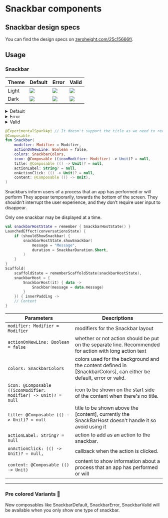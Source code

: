 # Snackbar components

## Snackbar design specs

You can find the design specs
on [zeroheight.com/25c15666f/](https://zeroheight.com/25c15666f/p/758346-snackbar-).

## Usage

### Snackbar

| Theme | Default                                                                                                                                                                     | Error                                                                                                                                                                      | Valid                                                                                                                                                                      |
|-------|-----------------------------------------------------------------------------------------------------------------------------------------------------------------------------|----------------------------------------------------------------------------------------------------------------------------------------------------------------------------|----------------------------------------------------------------------------------------------------------------------------------------------------------------------------|
| Light | ![](../spark-screenshot-testing/src/test/snapshots/images/com.adevinta.spark_SnackbarScreenshot_SnackBar[6]_data[bodytitleactionsnackbar]_colors[default]_theme[light].png) | ![](../spark-screenshot-testing/src/test/snapshots/images/com.adevinta.spark_SnackbarScreenshot_SnackBar[13]_data[bodytitleactionsnackbar]_colors[error]_theme[light].png) | ![](../spark-screenshot-testing/src/test/snapshots/images/com.adevinta.spark_SnackbarScreenshot_SnackBar[20]_data[bodytitleactionsnackbar]_colors[valid]_theme[light].png) |
| Dark  | ![](../spark-screenshot-testing/src/test/snapshots/images/com.adevinta.spark_SnackbarScreenshot_SnackBar[27]_data[bodytitleactionsnackbar]_colors[default]_theme[dark].png) | ![](../spark-screenshot-testing/src/test/snapshots/images/com.adevinta.spark_SnackbarScreenshot_SnackBar[34]_data[bodytitleactionsnackbar]_colors[error]_theme[dark].png)  | ![](../spark-screenshot-testing/src/test/snapshots/images/com.adevinta.spark_SnackbarScreenshot_SnackBar[41]_data[bodytitleactionsnackbar]_colors[valid]_theme[dark].png)  |

<details><summary>Default</summary>
<p>

| Theme                        | Light                                                                                                                                                                             | Dark                                                                                                                                                                              |
|------------------------------|-----------------------------------------------------------------------------------------------------------------------------------------------------------------------------------|-----------------------------------------------------------------------------------------------------------------------------------------------------------------------------------|
| Body only                    | ![](../spark-screenshot-testing/src/test/snapshots/images/com.adevinta.spark_SnackbarScreenshot_SnackBar[0]_data[bodysnackbar]_colors[default]_theme[light].png)                  | ![](../spark-screenshot-testing/src/test/snapshots/images/com.adevinta.spark_SnackbarScreenshot_SnackBar[21]_data[bodysnackbar]_colors[default]_theme[dark].png)                  |
| Body with action             | ![](../spark-screenshot-testing/src/test/snapshots/images/com.adevinta.spark_SnackbarScreenshot_SnackBar[1]_data[bodyactionsnackbar]_colors[default]_theme[light].png)            | ![](../spark-screenshot-testing/src/test/snapshots/images/com.adevinta.spark_SnackbarScreenshot_SnackBar[22]_data[bodyactionsnackbar]_colors[default]_theme[dark].png)            |
| Body with icon & action      | ![](../spark-screenshot-testing/src/test/snapshots/images/com.adevinta.spark_SnackbarScreenshot_SnackBar[2]_data[bodyiconactionsnackbar]_colors[default]_theme[light].png)        | ![](../spark-screenshot-testing/src/test/snapshots/images/com.adevinta.spark_SnackbarScreenshot_SnackBar[23]_data[bodyiconactionsnackbar]_colors[default]_theme[dark].png)        |
| Body with icon               | ![](../spark-screenshot-testing/src/test/snapshots/images/com.adevinta.spark_SnackbarScreenshot_SnackBar[3]_data[bodyiconsnackbar]_colors[default]_theme[light].png)              | ![](../spark-screenshot-testing/src/test/snapshots/images/com.adevinta.spark_SnackbarScreenshot_SnackBar[24]_data[bodyiconsnackbar]_colors[default]_theme[dark].png)              |
| Body with action on new line | ![](../spark-screenshot-testing/src/test/snapshots/images/com.adevinta.spark_SnackbarScreenshot_SnackBar[4]_data[bodyiconactionnewlinesnackbar]_colors[default]_theme[light].png) | ![](../spark-screenshot-testing/src/test/snapshots/images/com.adevinta.spark_SnackbarScreenshot_SnackBar[25]_data[bodyiconactionnewlinesnackbar]_colors[default]_theme[dark].png) |
| Body with title              | ![](../spark-screenshot-testing/src/test/snapshots/images/com.adevinta.spark_SnackbarScreenshot_SnackBar[5]_data[bodytitlesnackbar]_colors[default]_theme[light].png)             | ![](../spark-screenshot-testing/src/test/snapshots/images/com.adevinta.spark_SnackbarScreenshot_SnackBar[26]_data[bodytitlesnackbar]_colors[default]_theme[dark].png)             |
| Body with title & action     | ![](../spark-screenshot-testing/src/test/snapshots/images/com.adevinta.spark_SnackbarScreenshot_SnackBar[6]_data[bodytitleactionsnackbar]_colors[default]_theme[light].png)       | ![](../spark-screenshot-testing/src/test/snapshots/images/com.adevinta.spark_SnackbarScreenshot_SnackBar[27]_data[bodytitleactionsnackbar]_colors[default]_theme[dark].png)       |

</p>
</details>

<details><summary>Error</summary>
<p>

| Theme                        | Light                                                                                                                                                                            | Dark                                                                                                                                                                            |
|------------------------------|----------------------------------------------------------------------------------------------------------------------------------------------------------------------------------|---------------------------------------------------------------------------------------------------------------------------------------------------------------------------------|
| Body only                    | ![](../spark-screenshot-testing/src/test/snapshots/images/com.adevinta.spark_SnackbarScreenshot_SnackBar[7]_data[bodysnackbar]_colors[error]_theme[light].png)                   | ![](../spark-screenshot-testing/src/test/snapshots/images/com.adevinta.spark_SnackbarScreenshot_SnackBar[28]_data[bodysnackbar]_colors[error]_theme[dark].png)                  |
| Body with action             | ![](../spark-screenshot-testing/src/test/snapshots/images/com.adevinta.spark_SnackbarScreenshot_SnackBar[8]_data[bodyactionsnackbar]_colors[error]_theme[light].png)             | ![](../spark-screenshot-testing/src/test/snapshots/images/com.adevinta.spark_SnackbarScreenshot_SnackBar[29]_data[bodyactionsnackbar]_colors[error]_theme[dark].png)            |
| Body with icon & action      | ![](../spark-screenshot-testing/src/test/snapshots/images/com.adevinta.spark_SnackbarScreenshot_SnackBar[9]_data[bodyiconactionsnackbar]_colors[error]_theme[light].png)         | ![](../spark-screenshot-testing/src/test/snapshots/images/com.adevinta.spark_SnackbarScreenshot_SnackBar[30]_data[bodyiconactionsnackbar]_colors[error]_theme[dark].png)        |
| Body with icon               | ![](../spark-screenshot-testing/src/test/snapshots/images/com.adevinta.spark_SnackbarScreenshot_SnackBar[10]_data[bodyiconsnackbar]_colors[error]_theme[light].png)              | ![](../spark-screenshot-testing/src/test/snapshots/images/com.adevinta.spark_SnackbarScreenshot_SnackBar[31]_data[bodyiconsnackbar]_colors[error]_theme[dark].png)              |
| Body with action on new line | ![](../spark-screenshot-testing/src/test/snapshots/images/com.adevinta.spark_SnackbarScreenshot_SnackBar[11]_data[bodyiconactionnewlinesnackbar]_colors[error]_theme[light].png) | ![](../spark-screenshot-testing/src/test/snapshots/images/com.adevinta.spark_SnackbarScreenshot_SnackBar[32]_data[bodyiconactionnewlinesnackbar]_colors[error]_theme[dark].png) |
| Body with title              | ![](../spark-screenshot-testing/src/test/snapshots/images/com.adevinta.spark_SnackbarScreenshot_SnackBar[12]_data[bodytitlesnackbar]_colors[error]_theme[light].png)             | ![](../spark-screenshot-testing/src/test/snapshots/images/com.adevinta.spark_SnackbarScreenshot_SnackBar[33]_data[bodytitlesnackbar]_colors[error]_theme[dark].png)             |
| Body with title & action     | ![](../spark-screenshot-testing/src/test/snapshots/images/com.adevinta.spark_SnackbarScreenshot_SnackBar[13]_data[bodytitleactionsnackbar]_colors[error]_theme[light].png)       | ![](../spark-screenshot-testing/src/test/snapshots/images/com.adevinta.spark_SnackbarScreenshot_SnackBar[34]_data[bodytitleactionsnackbar]_colors[error]_theme[dark].png)       |

</p>
</details>

<details><summary>Valid</summary>
<p>

| Theme                        | Light                                                                                                                                                                            | Dark                                                                                                                                                                            |
|------------------------------|----------------------------------------------------------------------------------------------------------------------------------------------------------------------------------|---------------------------------------------------------------------------------------------------------------------------------------------------------------------------------|
| Body only                    | ![](../spark-screenshot-testing/src/test/snapshots/images/com.adevinta.spark_SnackbarScreenshot_SnackBar[14]_data[bodysnackbar]_colors[valid]_theme[light].png)                  | ![](../spark-screenshot-testing/src/test/snapshots/images/com.adevinta.spark_SnackbarScreenshot_SnackBar[35]_data[bodysnackbar]_colors[valid]_theme[dark].png)                  |
| Body with action             | ![](../spark-screenshot-testing/src/test/snapshots/images/com.adevinta.spark_SnackbarScreenshot_SnackBar[15]_data[bodyactionsnackbar]_colors[valid]_theme[light].png)            | ![](../spark-screenshot-testing/src/test/snapshots/images/com.adevinta.spark_SnackbarScreenshot_SnackBar[36]_data[bodyactionsnackbar]_colors[valid]_theme[dark].png)            |
| Body with icon & action      | ![](../spark-screenshot-testing/src/test/snapshots/images/com.adevinta.spark_SnackbarScreenshot_SnackBar[16]_data[bodyiconactionsnackbar]_colors[valid]_theme[light].png)        | ![](../spark-screenshot-testing/src/test/snapshots/images/com.adevinta.spark_SnackbarScreenshot_SnackBar[37]_data[bodyiconactionsnackbar]_colors[valid]_theme[dark].png)        |
| Body with icon               | ![](../spark-screenshot-testing/src/test/snapshots/images/com.adevinta.spark_SnackbarScreenshot_SnackBar[17]_data[bodyiconsnackbar]_colors[valid]_theme[light].png)              | ![](../spark-screenshot-testing/src/test/snapshots/images/com.adevinta.spark_SnackbarScreenshot_SnackBar[38]_data[bodyiconsnackbar]_colors[valid]_theme[dark].png)              |
| Body with action on new line | ![](../spark-screenshot-testing/src/test/snapshots/images/com.adevinta.spark_SnackbarScreenshot_SnackBar[18]_data[bodyiconactionnewlinesnackbar]_colors[valid]_theme[light].png) | ![](../spark-screenshot-testing/src/test/snapshots/images/com.adevinta.spark_SnackbarScreenshot_SnackBar[39]_data[bodyiconactionnewlinesnackbar]_colors[valid]_theme[dark].png) |
| Body with title              | ![](../spark-screenshot-testing/src/test/snapshots/images/com.adevinta.spark_SnackbarScreenshot_SnackBar[19]_data[bodytitlesnackbar]_colors[valid]_theme[light].png)             | ![](../spark-screenshot-testing/src/test/snapshots/images/com.adevinta.spark_SnackbarScreenshot_SnackBar[40]_data[bodytitlesnackbar]_colors[valid]_theme[dark].png)             |
| Body with title & action     | ![](../spark-screenshot-testing/src/test/snapshots/images/com.adevinta.spark_SnackbarScreenshot_SnackBar[20]_data[bodytitleactionsnackbar]_colors[valid]_theme[light].png)       | ![](../spark-screenshot-testing/src/test/snapshots/images/com.adevinta.spark_SnackbarScreenshot_SnackBar[41]_data[bodytitleactionsnackbar]_colors[valid]_theme[dark].png)       |

</p>
</details>

```kotlin
@ExperimentalSparkApi // It doesn't support the title as we need to redo the Scafold and SnakcbarHost Composable
@Composable
fun Snackbar(
    modifier: Modifier = Modifier,
    actionOnNewLine: Boolean = false,
    colors: SnackbarColors,
    icon: @Composable ((iconModifier: Modifier) -> Unit)? = null,
    title: @Composable (() -> Unit)? = null,
    actionLabel: String? = null,
    onActionClick: (() -> Unit)? = null,
    content: @Composable (() -> Unit),
)
```

Snackbars inform users of a process that an app has performed or will perform
They appear temporarily, towards the bottom of the screen.
They shouldn’t interrupt the user experience, and they don’t require user input to disappear.

Only one snackbar may be displayed at a time.

```kotlin
val snackbarHostState = remember { SnackbarHostState() }
LaunchedEffect(conversationsState) {
    if (shouldShowSnackbar) {
        snackbarHostState.showSnackbar(
            message = "Message",
            duration = SnackbarDuration.Short,
        )
    }
}
Scaffold(
    scaffoldState = rememberScaffoldState(snackbarHostState),
    snackbarHost = {
        SnackbarHost(it) { data ->
            Snackbar(message = data.message)
        }
    }) { innerPadding ->
    // Content
}

```

| Parameters                                                     | Descriptions                                                                                                       |
|----------------------------------------------------------------|--------------------------------------------------------------------------------------------------------------------|
| `modifier: Modifier = Modifier`                                | modifiers for the Snackbar layout                                                                                  |
| `actionOnNewLine: Boolean = false`                             | whether or not action should be put on the separate line. Recommended for action with long action text             |
| `colors: SnackbarColors`                                       | colors used for the background and the content defined in [SnackbarColors], can either be default, error or valid. |
| `icon: @Composable ((iconModifier: Modifier) -> Unit)? = null` | icon to be shown on the start side of the content when there's no title.                                           |
| `title: @Composable (() -> Unit)? = null`                      | title to be shown above the [content], currently the SnackBarHost doesn't handle it so avoid using it              |
| `actionLabel: String? = null`                                  | action to add as an action to the snackbar.                                                                        |
| `onActionClick: (() -> Unit)? = null,`                         | callback when the action is clicked.                                                                               |
| `content: @Composable (() -> Unit)`                            | content to show information about a process that an app has performed or will                                      |

---

### Pre colored Variants 🚀

New composables like SnackbarDefault, SnackbarError, SnackbarValid will be available when you only
show one type of snackbar.
